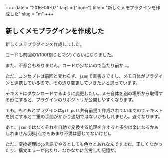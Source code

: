 +++
date = "2016-06-07"
tags = ["none"]
title = "新しくメモプラグインを作成した"
slug = "m"
+++

## 新しくメモプラグインを作成した

新しくメモプラグインを作成しました。

コードも前回の1/100(割りとマジ)くらいになりました。

また、不都合もありません。コードが少ないので当たり前か...。

ただ、コンセプトは前回と変わらず、`json`で直書きですし、メモ自体がプラグインと連携しているので、その辺り変更していきたいと思っています。

テキストはダウンロードするように変更したい。メモ自体を別の場所から取得する形にすると、プラグインのリポジトリが公開しやすくなります。

でも、もともとプラグインは`git pull`共有前提で作成されていますのでテキストを別にすると二重の手間がかかり適切ではないかもしれません。遅くなります。

あと、`json`ではなくそれを自動で変換する処理を介すると多少は楽になるかもしれません(現時点でもあまり不満は感じてないけど)。

ただ、変換処理は`go`言語でやるとしても色々とあれなんですよね。正しくなかったり、構文エラーが出たり、なかなかに苦労した記憶が。
